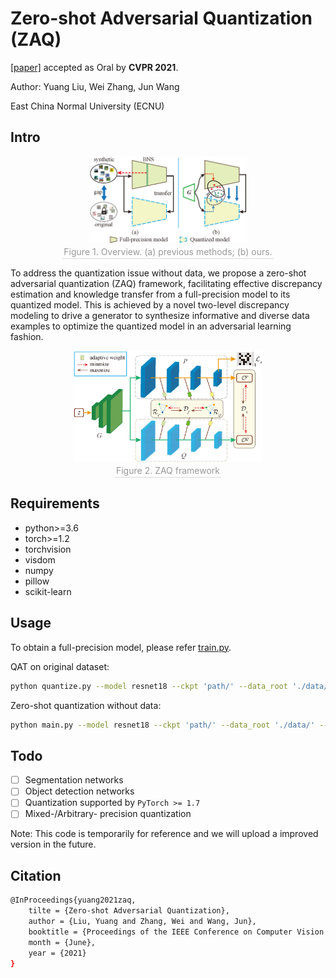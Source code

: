 
# Zero-shot Adversarial Quantization (ZAQ)

[[paper]](https://arxiv.org/pdf/2103.15263.pdf) accepted as Oral by **CVPR 2021**. 

Author: Yuang Liu, Wei Zhang, Jun Wang

East China Normal University (ECNU)

## Intro

<div align="center">  
<img src="./images/overview.png" width="50%" alt="overview" />
<br>
<div style="color:orange; border-bottom: 1px solid #d9d9d9;
display: inline-block;
color: #999;
padding: 2px;">Figure 1. Overview. (a) previous methods; (b) ours.</div>
</div>

To address the quantization issue without data, we propose a zero-shot adversarial quantization (ZAQ) framework, facilitating effective discrepancy estimation and knowledge transfer from a full-precision model to its quantized model. This is achieved by a novel two-level discrepancy modeling to drive a generator to synthesize informative and diverse data examples to optimize the quantized model in an adversarial learning fashion.


<div align="center">   
<img src="./images/ZAQ_arch.png" width="60%" alt="framework" />
<br>
<div style="color:orange; border-bottom: 1px solid #d9d9d9;
display: inline-block;
color: #999;
padding: 2px;">Figure 2. ZAQ framework</div>
</div>


## Requirements

- python>=3.6
- torch>=1.2
- torchvision
- visdom
- numpy
- pillow
- scikit-learn


## Usage

To obtain a full-precision model, please refer [train.py](./train.py).

QAT on original dataset:

```bash
python quantize.py --model resnet18 --ckpt 'path/' --data_root './data/' --weight_bit 6 --activation_bit 8
```

Zero-shot quantization without data:

```bash
python main.py --model resnet18 --ckpt 'path/' --data_root './data/' --weight_bit 6 --activation_bit 8 
```

## Todo

- [ ] Segmentation networks
- [ ] Object detection networks
- [ ] Quantization supported by `PyTorch >= 1.7`
- [ ] Mixed-/Arbitrary- precision quantization

Note: This code is temporarily for reference and we will upload a improved version in the future.

## Citation

```bash
@InProceedings{yuang2021zaq,
    tilte = {Zero-shot Adversarial Quantization},
    author = {Liu, Yuang and Zhang, Wei and Wang, Jun},
    booktitle = {Proceedings of the IEEE Conference on Computer Vision and Pattern Recognition (CVPR)},
    month = {June},
    year = {2021}
}
```
